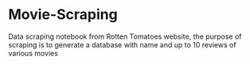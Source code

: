 # Movie-Scraping
Data scraping notebook from Rotten Tomatoes website, the purpose of scraping is to generate a database with name and up to 10 reviews of various movies
